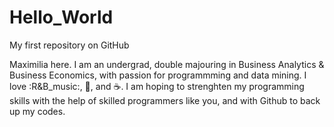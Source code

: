 # Hello_World

My first repository on GitHub 

Maximilia here. I am an undergrad, double majouring in Business Analytics & Business Economics, with passion for programmming and data mining. 
I love :R&B_music:, :art:, and :coffee:. 
I am hoping to strenghten my programming skills with the  help of skilled programmers like you, and with Github to back up my codes.
